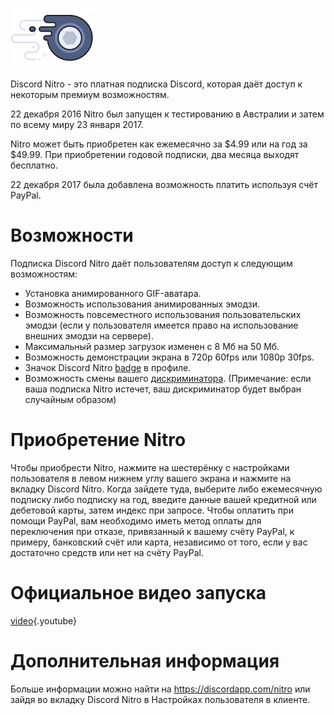 <!-- TITLE: Russian - Nitro -->
<!-- SUBTITLE: Поддержите разработку Discord -->

![Nitrobadge](/uploads/nitro/nitrobadge.png "Nitrobadge")

Discord Nitro - это платная подписка Discord, которая даёт доступ к некоторым премиум возможностям.

22 декабря 2016 Nitro был запущен к тестированию в Австралии и затем по всему миру 23 января 2017.

Nitro может быть приобретен как ежемесячно за $4.99 или на год за $49.99. При приобретении годовой подписки, два месяца выходят бесплатно.

22 декабря 2017 была добавлена возможность платить используя счёт PayPal.

# Возможности
Подписка Discord Nitro даёт пользователям доступ к следующим возможностям:

* Установка анимированного GIF-аватара.
* Возможность использования анимированных эмодзи.
* Возможность повсеместного использования пользовательских эмодзи (если у пользователя имеется право на использование внешних эмодзи на сервере).
* Максимальный размер загрузок изменен с 8 Мб на 50 Мб.
* Возможность демонстрации экрана в 720p 60fps или 1080p 30fps.
* Значок Discord Nitro [badge](/badges) в профиле.
* Возможность смены вашего [дискриминатора](/discriminator). (Примечание: если ваша подписка Nitro истечет, ваш дискриминатор будет выбран случайным образом)
# Приобретение Nitro
Чтобы приобрести Nitro, нажмите на шестерёнку с настройками пользователя в левом нижнем углу вашего экрана и нажмите на вкладку Discord Nitro. Когда зайдете туда, выберите либо ежемесячную подписку либо подписку на год, введите данные вашей кредитной или дебетовой карты, затем индекс при запросе. Чтобы оплатить при помощи PayPal, вам необходимо иметь метод оплаты для переключения при отказе, привязанный к вашему счёту PayPal, к примеру, банковский счёт или карта, независимо от того, если у вас достаточно средств или нет на счёту PayPal. 

# Официальное видео запуска

[video](https://www.youtube.com/watch?v=psIIWROIvtM){.youtube}


# Дополнительная информация
Больше информации можно найти на https://discordapp.com/nitro или зайдя во вкладку Discord Nitro в Настройках пользователя в клиенте.